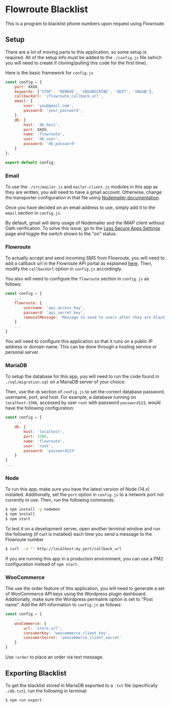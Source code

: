 # Flowroute Blacklist
This is a program to blacklist phone numbers upon request using Flowroute.
## Setup
There are a lot of moving parts to this application, so some setup is required.
All of the setup info must be added to the `./config.js` file (which you will need to create if cloning/pulling this code for the first time).  

Here is the basic framework for `config.js`
```js
const config = {
    port: XXXX,
    keywords: ['STOP', 'REMOVE', 'UNSUBSCRIBE', 'QUIT', 'UNSUB'],
    callbackUrl: '/flowroute_callback_url',
    email: {
        user: 'you@gmail.com',
        password: 'your_password',
    },
    db: {
        host: 'db_host',
        port: XXXX,
        name: 'flowroute',
        user: 'db_user',
        password: 'db_password'
    }
};

export default config;
```
### Email
To use the `./src/mailer.js` and `mailer-client.js` modules in this app as they are written, you will need to have a gmail account. Otherwise, change the transporter configuration in that file using [Nodemailer documentation](https://www.npmjs.com/package/nodemailer).

Once you have decided on an email address to use, simply add it to the `email` section in `config.js`.  

By default, gmail will deny usage of Nodemailer and the IMAP client without Oath verification. To solve this issue, go to the [Less Secure Apps Settings](https://myaccount.google.com/lesssecureapps) page and toggle the switch shown to the "on" status.  

### Flowroute
To actually accept and send incoming SMS from Flowroute, you will need to add a callback url in the Flowroute API portal as explained [here](https://blog.flowroute.com/2016/09/22/receive-an-inbound-message/). Then, modify the `callbackUrl` option in `config.js` accordingly.  

You also will need to configure the `flowroute` section in `config.js` as follows:

```js
const config = {
    ...
    flowroute: {
        username: 'api_access_key',
        password: 'api_secret_key',
        removalMessage: 'Message to send to users after they are blacklisted'
    }
    ...
}
```

You will need to configure this application so that it runs on a public IP address or domain name. This can be done through a hosting service or personal server.
### MariaDB
To setup the database for this app, you will need to run the code found in `./sql/migration.sql` on a MariaDB server of your choice.  

Then, use the `db` section of `config.js` to set the correct database password, username, port, and host. For example, a database running on `localhost:3306`, accessed by user `root` with password `password123`, would have the following configuration:  
```js
const config = {
    ...
    db: {
        host: 'localhost',
        port: 3306,
        name: 'flowroute',
        user: 'root',
        password: 'password123'
    }    
}
...
```
### Node
To run this app, make sure you have the latest version of Node (14.x) installed. Additionally, set the `port` option in `config.js` to a network port not currently in use. Then, run the following commands:
```bash
$ npm install -g nodemon
$ npm install
$ npm start
```
To test it on a development server, open another terminal window and run the following (if curl is installed) each time you send a message to the Flowroute number
```bash
$ curl --d "" http://localhost:my_port/callback_url
```
If you are running this app in a production environment, you can use a PM2 configuration instead of `npm start`.
### WooCommerce
The use the order feature of this application, you will need to generate a set of WooCommerce API keys using the Wordpress plugin dashboard. Additionally, make sure the Wordpress permalink option is set to "Post name". Add the API information to `config.js` as follows:
```js
const config = {
	...
	wooCommerce: {
		url: 'store_url',
		consumerKey: 'woocommerce_client_key',
		consumerSecret: 'woocommerce_client_secret'
	}
}
```
Use `!order` to place an order via text message.
## Exporting Blacklist
To get the blacklist stored in MariaDB exported to a `.txt` file (specifically `./db.txt`), run the following in terminal:
```bash
$ npm run export
```
